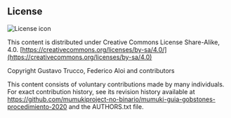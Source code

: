 ## License
![License icon](https://licensebuttons.net/l/by-sa/3.0/88x31.png)

This content is distributed under Creative Commons License Share-Alike, 4.0. [https://creativecommons.org/licenses/by-sa/4.0/](https://creativecommons.org/licenses/by-sa/4.0)

Copyright Gustavo Trucco, Federico Aloi and contributors

This content consists of voluntary contributions made by many
individuals. For exact contribution history, see its revision history
available at https://github.com/mumukiproject-no-binario/mumuki-guia-gobstones-procedimiento-2020 and the AUTHORS.txt file.

